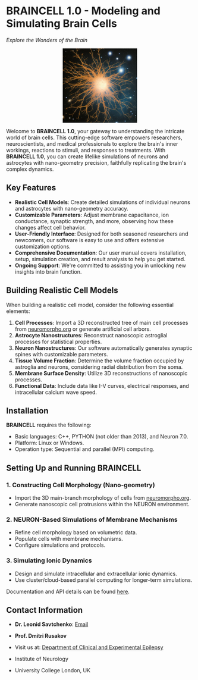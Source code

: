 # BRAINCELL 1.0 - Modeling and Simulating Brain Cells
*Explore the Wonders of the Brain*

<p align="center">
<img src="https://github.com/LeonidSavtchenko/BrainCellNew/blob/main/2696937247-astrocyte.jpg" alt="Brain Cell" width=200 height=200 style="display:block; margin:auto;"/>
</p>

Welcome to **BRAINCELL 1.0**, your gateway to understanding the intricate world of brain cells. This cutting-edge software empowers researchers, neuroscientists, and medical professionals to explore the brain's inner workings, reactions to stimuli, and responses to treatments. With **BRAINCELL 1.0**, you can create lifelike simulations of neurons and astrocytes with nano-geometry precision, faithfully replicating the brain's complex dynamics.

## Key Features
- **Realistic Cell Models**: Create detailed simulations of individual neurons and astrocytes with nano-geometry accuracy.
- **Customizable Parameters**: Adjust membrane capacitance, ion conductance, synaptic strength, and more, observing how these changes affect cell behavior.
- **User-Friendly Interface**: Designed for both seasoned researchers and newcomers, our software is easy to use and offers extensive customization options.
- **Comprehensive Documentation**: Our user manual covers installation, setup, simulation creation, and result analysis to help you get started.
- **Ongoing Support**: We're committed to assisting you in unlocking new insights into brain function.

## Building Realistic Cell Models
When building a realistic cell model, consider the following essential elements:
1. **Cell Processes**: Import a 3D reconstructed tree of main cell processes from [neuromorpho.org](https://neuromorpho.org/) or generate artificial cell arbors.
2. **Astrocyte Nanostructures**: Reconstruct nanoscopic astroglial processes for statistical properties.
3. **Neuron Nanostructures**: Our software automatically generates synaptic spines with customizable parameters.
4. **Tissue Volume Fraction**: Determine the volume fraction occupied by astroglia and neurons, considering radial distribution from the soma.
5. **Membrane Surface Density**: Utilize 3D reconstructions of nanoscopic processes.
6. **Functional Data**: Include data like I-V curves, electrical responses, and intracellular calcium wave speed.

## Installation
**BRAINCELL** requires the following:
- Basic languages: C++, PYTHON (not older than 2013), and Neuron 7.0.
- Platform: Linux or Windows.
- Operation type: Sequential and parallel (MPI) computing.

## Setting Up and Running BRAINCELL
### 1. Constructing Cell Morphology (Nano-geometry)
- Import the 3D main-branch morphology of cells from [neuromorpho.org](https://neuromorpho.org/).
- Generate nanoscopic cell protrusions within the NEURON environment.

### 2. NEURON-Based Simulations of Membrane Mechanisms
- Refine cell morphology based on volumetric data.
- Populate cells with membrane mechanisms.
- Configure simulations and protocols.

### 3. Simulating Ionic Dynamics
- Design and simulate intracellular and extracellular ionic dynamics.
- Use cluster/cloud-based parallel computing for longer-term simulations.

Documentation and API details can be found [here](https://github.com/LeonidSavtchenko/BrainCellNew).

## Contact Information
- **Dr. Leonid Savtchenko**: [Email](mailto:savtchenko#yahoo.com)
- **Prof. Dmitri Rusakov**
- Visit us at:
  [Department of Clinical and Experimental Epilepsy](http://www.ucl.ac.uk/ion/departments/epilepsy/themes/synaptic-imaging)
  
-  Institute of Neurology
-  University College London, UK